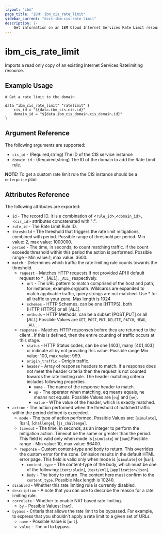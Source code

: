 ```yaml
---
layout: "ibm"
page_title: "IBM: ibm_cis_rate_limit"
sidebar_current: "docs-ibm-cis-rate-limit"
description: |-
    Get information on an IBM Cloud Internet Services Rate Limit resource.
---
```


# ibm\_cis_rate_limit

Imports a read only copy of an existing Internet Services Ratelimiting resource. 

## Example Usage

```hcl
# Get a rate limit to the domain

data "ibm_cis_rate_limit" "ratelimit" {
    cis_id = "${data.ibm_cis.cis.id}"
    domain_id = "${data.ibm_cis_domain.cis_domain.id}"
}
```

## Argument Reference

The following arguments are supported:

* `cis_id` - (Required,string) The ID of the CIS service instance
* `domain_id` - (Required,string) The ID of the domain to add the Rate Limit rule.

**NOTE:**  To get a custom rate limit rule the CIS instance should be a `enterprise` plan

## Attributes Reference

The following attributes are exported:

* `id` - The record ID. It is a combination of <`rule_id`>,<`domain_id`>,<`cis_id`> attributes concatenated with ":".
* `rule_id` - The Rate Limit Rule ID.
* `threshold` - The threshold that triggers the rate limit mitigations, combined with period. Possible range of threshold per period. Min value: 2, max value: 1000000.
* `period` - The time, in seconds, to count matching traffic. If the count exceeds threshold within this period the action is performed. Possible range - Min value:1, max value: 3600.
* `match` - Determines which traffic the rate limiting rule counts towards the threshold.
    * `request` - Matches HTTP requests.If not provided API ll default request to * , [_ALL_], `_ALL_` respectively.
        * `url` -   The URL pattern to match comprised of the host and path, for instance, example.org/path. Wildcards are expanded to match applicable traffic, query strings are not matched. Use * for all traffic to your zone. Max length is 1024.
        * `schemes` -  HTTP Schemes, can be one [HTTPS], both [HTTP,HTTPS] or all [_ALL_].
        * `methods` - HTTP Methods, can be a subset [POST,PUT] or all [_ALL_].Possible Values are `GET`, `POST`, `PUT`, `DELETE`, `PATCH`, `HEAD`, `_ALL_`.
    * `response` - Matches HTTP responses before they are returned to the client . If this is defined, then the entire counting of traffic occurs at this stage. 
        * `status` -  HTTP Status codes, can be one [403], many [401,403] or indicate all by not providing this value. Possible range Min value: 100, max value: 999.
        * `origin_traffic` -  Orrigin traffic.
        * `header` - Array of response headers to match. If a response does not meet the header criteria then the request is not counted towards the rate limiting rule. The header matching criteria includes following properties.
            * `name` -  The name of the response header to match.
            * `op` -  The operator when matching, eq means equals, ne means not equals. Possible Values are [`eq`] and [`ne`].
            * `value` -  WThe value of the header, which is exactly matched.
* `action` -  The action performed when the threshold of matched traffic within the period defined is exceeded.
    * `mode` -  The type of action performed. Possible Values are: [`simulate`], [`ban`], [`challenge`], [`js_challenge`].
    * `timeout` -  The time, in seconds, as an integer to perform the mitigation action. Timeout be the same or greater than the period. This field is valid only when mode is [`simulate`] or [`ban`].Possible range - Min value: 10, max value: 86400.
    * `response` - Custom content-type and body to return. This overrides the custom error for the zone. Omission results in the default HTML error page. This field is valid only when mode is [`simulate`] or [`ban`].
        * `content_type` -  The content-type of the body, which must be one of the following: [`text/plain`], [`text/xml`], [`application/json`].
        * `body` -  The body to return. The content here must confirm to the `content_type`. Possible Max length is 10240.
* `disabled` -  Whether this rate limiting rule is currently disabled.
* `description` -  A note that you can use to describe the reason for a rate limiting rule.
* `correlate` - Whether to enable NAT based rate limiting.
    * `by` -  Possible Values: [`nat`].
* `bypass` - Criteria that allows the rate limit to be bypassed. For example, to express that you shouldn’t apply a rate limit to a given set of URLs.
    * `name` -  Possible Value is [`url`].
    * `value` -  The url to bypass.
